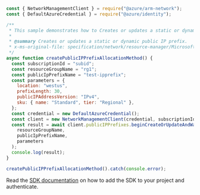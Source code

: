 ```javascript
const { NetworkManagementClient } = require("@azure/arm-network");
const { DefaultAzureCredential } = require("@azure/identity");

/**
 * This sample demonstrates how to Creates or updates a static or dynamic public IP prefix.
 *
 * @summary Creates or updates a static or dynamic public IP prefix.
 * x-ms-original-file: specification/network/resource-manager/Microsoft.Network/stable/2021-08-01/examples/PublicIpPrefixCreateCustomizedValues.json
 */
async function createPublicIPPrefixAllocationMethod() {
  const subscriptionId = "subid";
  const resourceGroupName = "rg1";
  const publicIpPrefixName = "test-ipprefix";
  const parameters = {
    location: "westus",
    prefixLength: 30,
    publicIPAddressVersion: "IPv4",
    sku: { name: "Standard", tier: "Regional" },
  };
  const credential = new DefaultAzureCredential();
  const client = new NetworkManagementClient(credential, subscriptionId);
  const result = await client.publicIPPrefixes.beginCreateOrUpdateAndWait(
    resourceGroupName,
    publicIpPrefixName,
    parameters
  );
  console.log(result);
}

createPublicIPPrefixAllocationMethod().catch(console.error);
```

Read the [SDK documentation](https://github.com/Azure/azure-sdk-for-js/blob/%40azure%2Farm-network_28.0.0/sdk/network/arm-network/README.md) on how to add the SDK to your project and authenticate.
